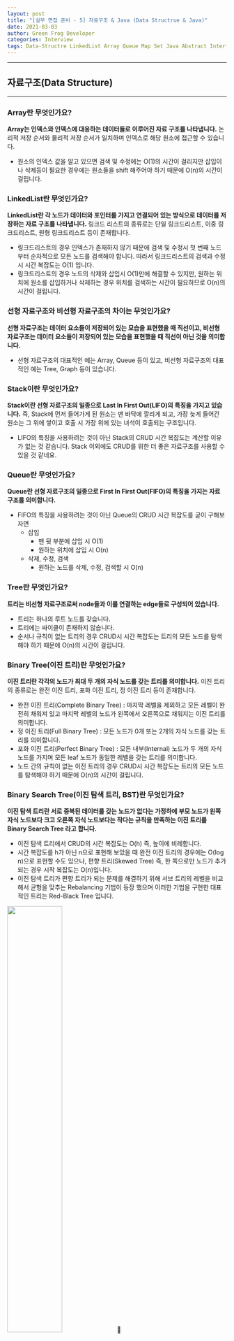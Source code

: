 ```yaml
---
layout: post
title: "[실무 면접 준비 - 5] 자료구조 & Java (Data Structrue & Java)"
date: 2021-03-03
author: Green Frog Developer
categories: Interview
tags: Data-Structre LinkedList Array Queue Map Set Java Abstract Interface Generic 
---
```


---

## 자료구조(Data Structure)

---

### Array란 무엇인가요?

**Array는 인덱스와 인덱스에 대응하는 데이터들로 이루어진 자료 구조를 나타냅니다.** 논리적 저장 순서와 물리적 저장 순서가 일치하며 인덱스로 해당 원소에 접근할 수 있습니다.

- 원소의 인덱스 값을 알고 있으면 검색 및 수정에는 O(1)의 시간이 걸리지만 삽입이나 삭제등이 필요한 경우에는 원소들을 shift 해주어야 하기 때문에 O(n)의 시간이 걸립니다.



### LinkedList란 무엇인가요?

**LinkedList란 각 노드가 데이터와 포인터를 가지고 연결되어 있는 방식으로 데이터를 저장하는 자료 구조를 나타냅니다.** 링크드 리스트의 종류로는 단일 링크드리스트, 이중 링크드리스트, 원형 링크드리스트 등이 존재합니다.

- 링크드리스트의 경우 인덱스가 존재하지 않기 때문에 검색 및 수정시 첫 번째 노드부터 순차적으로 모든 노드를 검색해야 합니다. 따라서 링크드리스트의 검색과 수정시 시간 복잡도는 O(1) 입니다.  
- 링크드리스트의 경우 노드의 삭제와 삽입시 O(1)만에 해결할 수 있지만, 원하는 위치에 원소를 삽입하거나 삭제하는 경우 위치를 검색하는 시간이 필요하므로 O(n)의 시간이 걸립니다.



### 선형 자료구조와 비선형 자료구조의 차이는 무엇인가요?

**선형 자료구조는 데이터 요소들이 저장되어 있는 모습을 표현했을 때 직선이고, 비선형 자료구조는 데이터 요소들이 저장되어 있는 모습을 표현했을 때 직선이 아닌 것을 의미합니다.**

- 선형 자료구조의 대표적인 예는 Array, Queue 등이 있고, 비선형 자료구조의 대표적인 예는 Tree, Graph 등이 있습니다.



### Stack이란 무엇인가요?

**Stack이란 선형 자료구조의 일종으로 Last In First Out(LIFO)의 특징을 가지고 있습니다.** 즉, Stack에 먼저 들어가게 된 원소는 맨 바닥에 깔리게 되고, 가장 늦게 들어간 원소는 그 위에 쌓이고 호출 시 가장 위에 있는 녀석이 호출되는 구조입니다.

- LIFO의 특징을 사용하려는 것이 아닌 Stack의 CRUD 시간 복잡도는 계산할 이유가 없는 것 같습니다. Stack 이외에도 CRUD를 위한 더 좋은 자료구조를 사용할 수 있을 것 같네요.



### Queue란 무엇인가요?

**Queue란 선형 자료구조의 일종으로 First In First Out(FIFO)의 특징을 가지는 자료 구조를 의미합니다.**

- FIFO의 특징을 사용하려는 것이 아닌 Queue의 CRUD 시간 복잡도를 굳이 구해보자면
  - 삽입
    - 맨 뒷 부분에 삽입 시 O(1)
    - 원하는 위치에 삽입 시 O(n)
  - 삭제, 수정, 검색
    - 원하는 노드를 삭제, 수정, 검색할 시 O(n)



### Tree란 무엇인가요?

**트리는 비선형 자료구조로써 node들과 이를 연결하는 edge들로 구성되어 있습니다.**

- 트리는 하나의 루트 노드를 갖습니다.
- 트리에는 싸이클이 존재하지 않습니다.
- 순서나 규칙이 없는 트리의 경우 CRUD시 시간 복잡도는 트리의 모든 노드를 탐색해야 하기 때문에 O(n)의 시간이 걸립니다.



### Binary Tree(이진 트리)란 무엇인가요?

**이진 트리란 각각의 노드가 최대 두 개의 자식 노드를 갖는 트리를 의미합니다.** 이진 트리의 종류로는 완전 이진 트리, 포화 이진 트리, 정 이진 트리 등이 존재합니다.

- 완전 이진 트리(Complete Binary Tree) : 마지막 레벨을 제외하고 모든 레벨이 완전히 채워져 있고 마지막 레벨의 노드가 왼쪽에서 오른쪽으로 채워지는 이진 트리를 의미합니다.
- 정 이진 트리(Full Binary Tree) : 모든 노드가 0개 또는 2개의 자식 노드를 갖는 트리를 의미합니다.
- 포화 이진 트리(Perfect Binary Tree) : 모든 내부(Internal) 노드가 두 개의 자식 노드를 가지며 모든 leaf 노드가 동일한 레벨을 갖는 트리를 의미합니다.
- 노드 간의 규칙이 없는 이진 트리의 경우 CRUD시 시간 복잡도는 트리의 모든 노드를 탐색해야 하기 때문에 O(n)의 시간이 걸립니다.



### Binary Search Tree(이진 탐색 트리, BST)란 무엇인가요?

**이진 탐색 트리란 서로 중복된 데이터를 갖는 노드가 없다는 가정하에 부모 노드가 왼쪽 자식 노드보다 크고 오른쪽 자식 노드보다는 작다는 규칙을 만족하는 이진 트리를 Binary Search Tree 라고 합니다.**

- 이진 탐색 트리에서 CRUD의 시간 복잡도는 O(h) 즉, 높이에 비례합니다.
- 시간 복잡도를 h가 아닌 n으로 표현해 보았을 때 완전 이진 트리의 경우에는 O(log n)으로 표현할 수도 있으나, 편향 트리(Skewed Tree) 즉, 한 쪽으로만 노드가 추가되는 경우 시작 복잡도는 O(n)입니다.
- 이진 탐색 트리가 편향 트리가 되는 문제를 해결하기 위해 서브 트리의 레벨을 비교해서 균형을 맞추는 Rebalancing 기법이 등장 했으며 이러한 기법을 구현한 대표적인 트리는 Red-Black Tree 입니다.

<img src="/assets/interview/naver-practical-interview-preparation5-1.png" style="width:50%">



### Binary Heap이란 무엇인가요?

**Binary Heap이란 최대 또는 최소를 빠르게 찾아내기 위해 만들어진 완전이진트리(CBT)로써 부모노드와 자식 노드간에 대소 관계가 성립합니다.** 이러한 대소 관계를 기반으로 Heap은 Max Heap과 Min Heap으로 나눌 수 있습니다.

- Heap에 존재하는 노드들의 최대 및 최소를 검색하기 위한 시간 복잡도는 O(1) 입니다.
- 연산 후 heap의 대소 관계 구조를 계속 유지하기 위해서는 제거된 루트 노트를 대체할 다른 노드가 필요합니다. 여기서 heap은 맨 마지막 노드를 루트 노드로 대체시킨 후, 다시 heapify 과정을 거쳐 heap 구조를 유지합니다.
- heapify 연산을 수행하는데 걸리는 시간 복잡도는 O(log n)이기 때문에 결국 최대 및 최소를 검색하는데 걸리는 시간은 O(log n) 입니다.
- 최대 최소가 아닌 다른 노드들의 CRUD 시간 복잡도는 O(log n) 입니다.



### Binary Heap과 Binary Search Tree는 각각 어떠한 경우에 사용하는게 좋나요?

**Heap은 최대 및 최소 노드를 연산`(O(1), heapify를 포함한다면 O(log n))`하는데 유용하지만, BST는 모든 노드를 연산(O(log n))하는데 유용합니다.**



### Red-Black Tree란 무엇인가요? (업데이트)

**Red Black Tree(RBT) 란 자가 균형 이진 탐색 트리의 한 종류로써 이진 탐색 트리(BST)의 단점인 편향성을 색깔을 통해서 보완하기 위한 자료구조 입니다.** 즉, 트리의 노드의 개수가 동일할 경우 depth를 최소화하여 시간 복잡도를 줄이는 것이 핵심 아이디어 입니다. 

- RBT의 CRUD 시간 복잡도는 O(log n)이다.
- Root node 부터 leaf node 까지의 모든 경로 중 최소 경로와 최대 경로의 크기 비율은 2보다 크지 않다. (balanced 상태)
- 노드의 child가 없을 경우 child를 가리키는 포인터는 NIL 값을 저장한다. 이러한 NIL 들을 leaf node로 간주한다.



<img src="/assets/interview/naver-practical-interview-preparation5-2.png" style="width:80%">



**Red-Black Tree의 정의**

- 각 노드는 `Red` or `Black` 색깔을 갖는다.
- Root node의 색깔은 `Black`이다.
- 각 leaf node(NIL)의 색깔은 `black`이다.
- 어떤 노드의 색깔이 `red`라면 두 개의 children의 색깔은 모두 `black`이다.
  - 어떤 노드의 색깔이 `black`이라면 두 개의 children 의 색깔은 모두 `red`이다.
- 각 노드에 대해서 노드로부터 그 노드의 자손인 leaf node로 가는 경로들은 모두 같은 수의 `Black` 노드를 포함한다. 이를 **Black-Height** 라고 한다.
  - Black-Height : 노드 x 로부터 노드 x 를 포함하지 않는 leaf node 까지의 simple path 상에 있는 black nodes 들의 개수



**Red-Black Tree 노드 삽입**

1. BST의 특성을 유지하면서 색깔이 `red`인 노드를 삽입한다.
2. 삽입한 노드가 색깔 규칙에 어긋난다면 노드의 색깔을 조정하고, Black-Height에 위배된다면 rotation을 통해 height를 조정한다.



**Red-Black Tree 노드 삭제**

1. BST의 특성을 유지하면서 해당 노드를 삭제한다.
2. 지워진 노드의 색깔이 Black 이라면 Black-Height가 1 감소한 경로에 black node가 1개 추가되도록 rotation하고 노드의 색깔을 조정한다.
   - 지워진 노드의 색깔이 red라면 어떠한 문제도 발생하지 않는다. 



### Hash Table이란 무엇인가요?

**Hash Table이란 임의의 길이를 가진 키를 고정된 길이의 Hash Code로 변환시켜서 이를 인덱스로 사용하여 데이터를 저장하는 자료구조를 의미합니다.** 



### Hash Function이란 무엇인가요?

**Hash Function이란 임의의 길이를 가진 데이터를 고정된 길이를 가진 고유한 데이터로 변환시키는 함수**를 의미합니다. 이러한 함수로부터 얻어지는 값을 해시 값, 해시코드 짧게 말해서 해시라고도 합니다.

- 어설픈 Hash Function을 사용한다면 서로 다른 두 개의 키가 같은 해시 값으로 표현될 수 있는데 이를 **충돌(Collision)**이라고 합니다.
- 해시는 **등호(=) 연산에만 특화**되어 있기 때문에 <u>부등호 연산(>, <)이 자주 사용되는 데이터베이스 검색을 위해서는 적절하지 않습니다.</u> => 이런 경우 B+ Tree 알고리즘을 자주 사용합니다.
- **충돌(Collision)이 많아질수록 Search에 필요한 시간 복잡도가 O(1)에서 O(n)에 가까워집니다.**
- hash function을 1:1 맵핑으로 만드는 것보다 Collision을 최소화하는 방향으로 설계하고 발생하는 Collision에 대비해 어떻게 대응할 것인가가 중요하다.



### Hash Collision Resolve 방식에는 어떠한 방법이 존재하나요?

1. **Open Address 방식 (개방 주소법)**

   **해시 충돌이 발생하면 다른 해시 버킷에 해당 자료를 삽입하는 방식입니다.** 다른 해시 버킷을 찾기 위해 다양한 방법이 존재하는데 대표적인 방법으로는 순차적으로 비어있는 버킷을 찾을 때까지 계속 탐색하는 Linear Probing 방식이 존재합니다.

   - 해시 버킷을 채운 밀도가 높아질수록 Worst Case 발생 빈도가 높아지기 때문에 시간 복잡도가 O(n)에 가까워진다.

2. **Separate Chaining 방식 (분리 연결법)**

   **Hash Table의 각 버킷이 여러 값을 저장할 수 있는 자료 구조를 가리키도록 만드는 방법을 의미합니다.** 이를 구현할 수 있는 방법으로는 LinkedList를 사용하는 방식과 Tree를 사용하는 방식이 존재합니다. Java util 에서는 HashMap을 Separate Chaining 방식을 사용하여 구현하고 있습니다.

   - **Separate Chaining Using LinkedList :** 각각의 버킷들을 LinkedList로 만들어 충돌(Collision)이 발생하면 해당 bucket의 list에 값을 추가하는 방식이다.
   - **Separate Chaining Using Tree :** 각각의 버킷들을 Tree로 만들어 충돌(Collision)이 발생하면 해당 bucket의 tree에 값을 추가하는 방식입니다.
   - Tree는 LinkedList에 비해 메모리 사용량이 많기 때문에 데이터 개수가 적을 때는 링크드리스트를 사용하는게 유리하지만, 개수가 많을 경우 Tree의 시간 복잡도가 LinkedList보다 빠르기 때문에 Tree를 사용하는게 더 유리하다.



### Graph란 무엇인가요?

**Graph란 Node들과 이를 연결하는 Edge들을 모아 놓은 자료구조입니다.** 방향 및 비방향 그래프가 모두 존재하며, 사이클 및 self-loop가 존재해도 무방합니다. 그래프는 인접 행렬과 인접 리스트로 구현할 수 있습니다.



### Graph 탐색에는 어떠한 방법이 존재하나요?

그래프는 따로 규칙이 존재하지 않기 때문에 모든 정점을 탐색해야만 합니다. **특정 정점을 기준으로 넓게 탐색하기 전에 깊게 탐색하는 방법인 DFS(Depth First Search)와 깊게 탐색하기 전에 넓게 탐색하는 방법인 BFS(Breadth First Search)가 존재합니다**.

- DFS는 Stack 및 재귀를 사용해서 구현하면 쉽구요, BFS는 Queue를 사용해서 구현하면 쉽습니다.
- DFS와 BFS를 인접리스트로 구현할 경우에 시간 복잡도는 O(V+E) 이구요, 인접 행렬로써 구현할 경우에 시간복잡도는 O(V^2) 입니다.



### Minimum Spanning Tree

**Minimum Spanning Tree란 그래프의 여러 Spanning Tree 중 edge의 가중치 합이 최소인 Spanning tree를 의미합니다.** 

> Spanning Tree란 그래프의 모든 정점이 Cycle 없이 연결된 형태를 의미합니다.



### Minimum Spanning Tree를 구하는 알고리즘에는 어떤 방법이 존재하나요?

**Minimum Spanning Tree를 구하는 알고리즘에는 Edge 값이 가장 작은 것부터 탐색하는 탐욕적인 방법으로 대표적으로 Kruskal Algorithm과 Prim Algorithm이 존재합니다.**

- **Kruskal Algorithm**이란 Edge없이 vertex로만 구성된 그래프를 만들어서 weight가 제일 작은 edge 부터 검토후 cycle이 생기지 않는 경우에만 edge를 추가하는 방법을 의미하구요 시간 복잡도는 O(ElogE) 입니다.
- **Prim Algorithm**이란 한 개의 vertex로 구성된 그래프 A를 만들어서 그래프 A 내부에 있는 vertex와 외부에 있는 vertex 사이의 edge를 연결했을 때 가장 작은 weight를 가진 vertex와 edge를 그래프 A에 추가하는 방법을 의미하구요 시간 복잡도는 O(ElogV)입니다.




---

## Java

---

### Java 8의 특징은 무엇인가요??

Java 8의 주요 특징으로는 자바에 **함수형 프로그래밍이** 처음으로 도입되었다는 것입니다. 새롭게 도입된 기능으로는 **Stream API, Lambda Expression, Method Reference, Optional Class, Functional Interface, Default Methods** 등이 있습니다.



### Java 9의 특징은 무엇인가요??

Java 9의 주요 특징으로는 **모듈화**가 도입되었다는 것입니다. **Package와 여러 데이터 자원을 포함하는 Module을 런타임시에 가져옴으로써 더 잘 구조화된 어플리케이션을 작성할 수 있게 되었고 성능을 향상시킬 수 있게 되었습니다.**



### Java 10의 특징은 무엇인가요?

Java 10의 주요 특징으로는 **Local Variable Type Inference**가 도입되었다는 것입니다. **자바는 기존의 엄격한 타입 선언 방식에서 탈피하여 컴파일러에게 타입을 추론할 수 있게끔 해 개발자가 직접 지역 변수 타입을 작성하는 것을 없애 생산성을 증가시킬 수 있게 되었습니다.**



### Java 11의 특징은 무엇인가요?

Java 11의 주요 특징으로는 **새로운 HTTP 클라이언트인 `HttpClient`**가 등장했다는 것입니다. **해당 라이브러리를 사용해서 개발자는 어플리케이션의 많고 복잡한 요구사항들을 처리할 수 있게 되었습니다.**



### Stream API란 무엇인가요?

**Stream API란 자바에서의 일련의 데이터 요소인 배열이나 컬렌션 등을 처리하기 위해 함수형 스타일을 지원해주는 API 입니다.** Stream API를 사용하면 멀티 스레드를 활용해서 병렬로 연산을 수행할 수 있고, 내부 반복으로 연산을 수행하기 때문에 코드가 매우 간단해집니다.



### Functional Interface란 무엇인가요?

**Functional Interface란 정확히 하나의 추상 메서드가 정의된 인터페이스를 의미합니다.** 함수형 인터페이스의 예로는 Predicate, Comparator, Runnable 인터페이스 등이 존재합니다.



### Lamda Expression이란 무엇인가요?

**Lamda Expression이란 Functional Interface를 구현하는 객체를 만들지 않고도 추상 메서드를 구현해서 해당 인터페이스 사용할 수 있는 표현식을 의미합니다.** 특정 인터페이스를 사용하기 위해 일회용 객체를 만들지 않아도 됨으로 성능면에서 좋다고 생각합니다.



### Method Reference란 무엇인가요?

Method Reference는 기존에 정의된 메서드와 동일한 람다 표현식을 매번 작성하는데 발생하는 불편함에서 나온 기법이며 **람다 표현식을 직접 작성하는 대신에 기존의 메서드 정의를 이용하는 방법**입니다. 이를 통해 개발자는 중복된 코드를 없앨 수 있으며 자연스레 생산성과 가독성 증가 효과를 얻을 수 있다고 생각합니다.



### Optional 클래스는 무엇인가요?

Optional 클래스는 Java 8에서 새롭게 등장한 클래스이구요 **util 패키지**에 속해 있습니다. **Optional 클래스는 자바 프로그래머들이 가장 자주 접하는 예외인 NPE(NullPointerException)를 관리 하기 위해 기존 객체를 감싼 Wrapper Class 입니다.**



### Default Method는 무엇인가요?

**Default Method는 인터페이스에서 메서드 정의 뿐만 아니라 구현도 포함하는 메서드를 만들기 위해 사용되어집니다.** 해당 인터페이스를 구현하는 클래스는 인터페이스의 Default Method도 상속받기 때문에 최소한의 추상 메서드만 구현하면 됩니다. **즉, 디폴트 메서드를 통해 인터페이스는 서브 클래스가 구현해야하는 최소한의 인터페이스 스펙을 유지할 수 있습니다.**  



### 추상클래스와 인터페이스의 차이는 무엇인가요?

추상 클래스는 추상화된 클래스를 의미하고 인터페이스는 클래스에서 구현해야 하는 스펙을 의미합니다. 이러한 이유에서 추상 클래스와 인터페이스의 가장 큰 차이는 **사용법**에서 존재한다고 생각합니다. **추상 클래스는 멤버 변수와, 메소드 명세, 구현 등 모든 부분이 상속 되기 때문에 코드의 재사용을 위해서 사용하는 경우가 많고 인터페이스는 Java 8 이전에는 메서드 명세만 상속되었기 때문에 메소드 명세의 상속을 위해서 사용된다고 생각합니다.** 

또한 단일 상속만을 지원하는 자바의 특성상 클래스를 상속하는 추상화 계층이 많아질수록 상속되는 클래스간에 결합도가 증가하기 때문에 관련 도메인에 잘 맞추어서 인터페이스와 추상클래스를 적절히 사용해야 한다고 생각합니다.



### 오버라이딩(Overriding)과 오버로딩(Overloading)은 각각 무엇인가요?

**오버라이딩이란 서브클래스가 상속받은 메서드를 해당 클래스에 맞게 재구현 하는 것을 의미**하구요 **오버로딩이란 동일한 메서드 이름이지만 매개 변수 타입이나 개수가 다른 즉, 다른 명세를 가진 함수를 같은 클래스내에 만드는 것을 의미**합니다.

- 리턴 타입이 다른 경우는 오버로딩이 아닙니다. 컴파일러는 메서드 시그니처를 통해서 메서드 간의 차이를 식별합니다. 메서드 시그니처가 동일한 경우 리턴 타입이 달라도 컴파일 에러가 발생합니다. (같은 클래스에 동일한 메서드가 존재할 수 없기 때문)

> ### **메서드 시그니처(Method Signature)**
>
> **Java에서 메서드 시그니처란 메서드 정의에서 메서드 이름과 매개변수 리스트의 조합을 말한다.**



### 업캐스팅(Up Casting)과 다운캐스팅(Down Casting)이란 무엇인가요?

**업캐스팅이란 슈퍼 클래스의 변수에 서브 클래스의 인스턴스가 들어가는 것**을 의미하구요, **다운캐스팅이란 업캐스팅 된 변수의 타입을 서브 클래스 타입으로 변경하는 것**을 의미합니다. <u>서브 클래스는 슈퍼 클래스의 명세를 상속받기 때문에 슈퍼 클래스의 변수에 들어가서 슈퍼 클래스 인스턴스인 것처럼 사용될 수 있는 것은 당연하구요, 업캐스팅 된 변수의 타입이 다시 서브 클래스로 돌아와서 다시 본인의 클래스 변수인 것처럼 사용될 수 있는 것도 당연합니다.</u>



### 제네릭(Generic)이란 무엇인가요?

**제네릭(Generic)이란 컴파일 타임에 강한 타입체크와 불필요한 캐스팅 코드를 삭제하기 위해서 사용하는 기능입니다.** 제네릭 사용을 통해서 클래스나 메소드 내부에서 사용되는 객체의 타입 안정성을 높일 수 있었고 매번 Object나 bounded type으로 캐스팅 시 발생하는 반복적인 코드를 없앨 수 있었습니다.



### 제네릭(Generic)을 사용해 보셨나요?

많은 프레임워크와 라이브러리에서 제네릭을 사용해 보았지만 Pinpoint Webhook 프로젝트에서 제네릭을 사용했던 경험이 가장 기억에 남습니다. **상위 추상 클래스인 AgentChecker가 검색하는 Metric 타입을 제네릭 타입으로 지정해 놓고 이를 상속하는 서브 타입의 Checker에서 제네릭 타입을 설정해 구현한 경험이 생각 납니다.**

**이를 통해서 특정 Metric을 검색하는 Checker클래스를 여러개 만들 필요가 없었고, 컴파일 시에 타입 에러를 볼 수 있어서 확실한 장점이 있었지만, 처음 코드를 보는 사람들한테는 어려워서 가독성 측면에서는 좋지 않았던 것 같습니다.**



### String과 StringBuffer, StringBuilder의 차이를 설명해주세요.

**String과 StringBuffer, StringBuilder는 모두 문자열을 다룰 수 있는 java.lang 패키지의 클래스입니다. 하지만 String은 불변 객체이구요, StringBuffer와 StringBuilder는 가변 객체 입니다. StringBuffer는 멀티스레드 환경에서 thread-safe하게 동작할 수 있는 동기화 기능을 지원해주구요, StringBuilder는 동기화 기능을 지원해주지 않아서 멀티스레드 환경에서 thread-safe하지 않습니다.**

> ### 불변 객체(Immutable Object)
>
> 불변 객체란 객체 생성 후에 그 상태나 값을 바꿀 수 없는 객체를 말합니다.



### Annotation이란 무엇인가요?

**애노테이션(Annotation)이란 Java 버젼 5부터 추가된 기능으로 소스코드에 메타데이터 정보를 추가하기 위해 사용되어집니다. 애노테이션은 컴파일 타임에 컴파일러에게 특정 정보를 제공해 주기 위해 사용되어지거나, 런타임에 JVM에게 특정 정보를 제공해 주기 위해서 사용되어집니다.**

> ### 메타데이터(Metadata)
>
> 데이터에 관한 구조화된 데이터로, 다른 데이터를 설명해 주는 데이터이다. 대량의 정보 가운데에서 찾고 있는 정보를 효율적으로 찾아내서 이용하기 위해 일정한 규칙에 따라 콘텐츠에 대하여 부여되는 데이터이다. 어떤 데이터 즉 구조화된 정보를 분석, 분류하고 부가적 정보를 추가하기 위해 그 데이터 뒤에 함께 따라가는 정보를 말한다.



### Java Collection Framework에 대해서 설명해주세요.

**자바에서 Collection이란 데이터의 집합과 그룹을 의미하며 이를 저장하고 연산할 수 있는 집합을 Collection Framework라고 합니다.** Collection 프레임워크는 크게 두개의 명세로 나눌 수 있는데요 **순서나 집합적인 저장 공간의 명세를 나타내는 Collection 인터페이스와 키와 값으로 데이터를 핸들링하는 명세를 정의하는 Map 인터페이스로 나눌 수 있습니다.**

Set, List, Queue 인터페이스가 Collection 인터페이스를 상속해서 각 특성에 맞게 명세를 구체화하구요, HashMap, TreeMap 등이 Map 인터페이스를 구현해서 컬렉션 프레임워크를 형성합니다.

<img src="/assets/interview/naver-practical-interview-preparation5-3.jpg" style="width:100%">



### Set, List, Queue의 차이를 설명해주실 수 있나요?

**List 인터페이스는 객체의 순서가 존재하며 원소가 중복될 수 있는 명세**를 가지고 있습니다. List 인터페이스의 대표적인 구현체로는 ArrayList(동기화 보장 x)가 있습니다.

**Queue 인터페이스는 FIFO의 특성을 갖고 있으며 원소가 중복될 수 있는 명세**를 가지고 있습니다. Queue 인터페이스의 대표적인 구현체로는 LinkedList가 있습니다.

**Set 인터페이스는 원소의 집합을 의미하며 원소의 순서가 없고 동일한 원소를 중복 저장할 수 없는 명세**를 가지고 있습니다. Set 인터페이스의 대표적인 구현체로는 HashSet, TreeSet 등이 있습니다.



### LinkedList와 ArrayList의 차이는 무엇인가요?

**ArrayList는 내부적으로 원소를 배열에서 관리하고, LinkedList는 노드에 데이터를 저장하고 포인터를 사용해서 앞 뒤의 노드와 연결지어 데이터를 관리합니다.**

삽입 및 삭제시 LinkedList는 O(1)의 시간이 걸리고, ArrayList는 O(n)의 시간이 걸립니다. 하지만 인덱스를 통해서 검색시 ArrayList는 O(1)의 시간이 걸리고 LinkedList는 O(n)의 시간이 걸립니다. 인덱스를 통해서 데이터를 관리하고 싶은 경우 ArrayList를 사용하면 좋을 것 같구요, 그렇지 않다면 LinkedList를 사용하면 좋을것 같습니다.



### HashMap은 무엇인가요?

**HashMap은 Hash Function을 사용해서 Key를 Hash값으로 바꾼 뒤 이를 사용해서 데이터를 관리 및 연산하는 데이터 구조를 의미합니다.** HashMap의 CRUD 시간 복잡도는 O(1)이지만, 충돌(Collision)이 자주나는 경우 시간 복잡도는 O(n)까지 안좋아질 수 있음으로 Open Address나 Separate Chaining 방식을 고려해야 합니다.



### HashMap과 HashTable의 차이를 아시나요?

**HashTable은 동기화 기능을 제공해주기 때문에 멀티 스레드 환경에서 Thread-Safe하고, HashMap은 동기화 기능을 제공해주지 않기 때문에 멀티 스레드 환경에서 Non Thread-Safe 합니다.**



### ArrayList와 Vector의 차이는 무엇인가요?

ArrayList와 Vector의 차이는 **동기화 기능 제공의 유무**라고 생각합니다. **Vector는 동기화 기능을 제공해주기 때문에 멀티 스레드 환경에서 Thread-Safe하고, ArrayList는 동기화 기능을 제공해주지 않기 때문에 멀티 스레드 환경에서 Non Thread-Safe 합니다.**



### TreeMap과 TreeSet의 차이는 무엇인가요?

**TreeSet과 TreeMap은 모두 Red Black Tree를 기반으로하는 자료구조입니다.** 가장 큰 차이라고 하면 Set과 Map의 차이입니다.

> ### Red Black Tree
>
> Red Black Tree는 Balanced Binary Search Tree의 일종으로써 BST에서 발생하는 편향성 문제를 색깔을 통해서 자체적으로 해결하는 자료구조입니다.

















